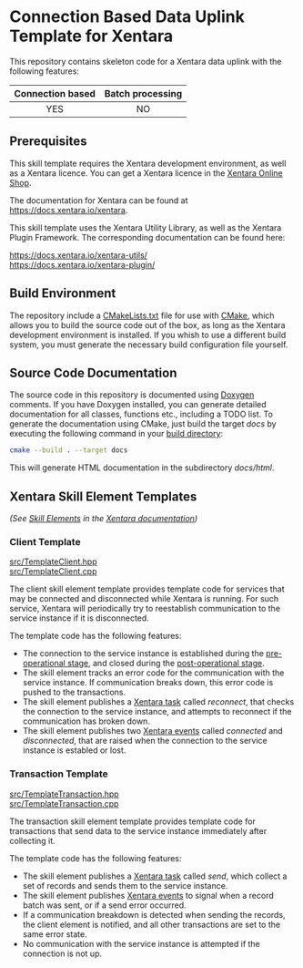 # Connection Based Data Uplink Template for Xentara
This repository contains skeleton code for a Xentara data uplink with the following features:

Connection based | Batch processing
:--------------: | :--------------:
YES              | NO

## Prerequisites

This skill template requires the Xentara development environment, as well as a Xentara licence. You can get a Xentara
licence in the [Xentara Online Shop](https://www.xentara.io/product/xentara-for-industrial-automation/).

The documentation for Xentara can be found at https://docs.xentara.io/xentara.

This skill template uses the Xentara Utility Library, as well as the Xentara Plugin Framework. The corresponding documentation can be found here:

https://docs.xentara.io/xentara-utils/  
https://docs.xentara.io/xentara-plugin/

## Build Environment

The repository include a [CMakeLists.txt](CMakeLists.txt) file for use with [CMake](https://cmake.org/), which allows you to build the source code
out of the box, as long as the Xentara development environment is installed. If you whish to use a different build system, you must generate the
necessary build configuration file yourself.

## Source Code Documentation

The source code in this repository is documented using [Doxygen](https://doxygen.nl/) comments. If you have Doxygen installed, you can
generate detailed documentation for all classes, functions etc., including a TODO list. To generate the documentation using CMake, just
build the target *docs* by executing the following command in your [build directory](https://cmake.org/cmake/help/latest/manual/cmake.1.html#generate-a-project-buildsystem):

~~~sh
cmake --build . --target docs
~~~

This will generate HTML documentation in the subdirectory *docs/html*.

## Xentara Skill Element Templates

*(See [Skill Elements](https://docs.xentara.io/xentara/xentara_skills.html#xentara_skill_elements) in the [Xentara documentation](https://docs.xentara.io/xentara/))*

### Client Template

[src/TemplateClient.hpp](src/TemplateClient.hpp)  
[src/TemplateClient.cpp](src/TemplateClient.cpp)

The client skill element template provides template code for services that may be connected and disconnected while Xentara is running.
For such service, Xentara will periodically try to reestablish communication to the service instance if it is disconnected.

The template code has the following features:

- The connection to the service instance is established during the [pre-operational stage](https://docs.xentara.io/xentara/xentara_operational_stages.html#xentara_operational_stages_pre_operational),
  and closed during the [post-operational stage](https://docs.xentara.io/xentara/xentara_operational_stages.html#xentara_operational_stages_post_operational).
- The skill element tracks an error code for the communication with the service instance. If communication breaks down, this error code is pushed
  to the transactions.
- The skill element publishes a [Xentara task](https://docs.xentara.io/xentara/xentara_element_members.html#xentara_tasks) called *reconnect*,
  that checks the connection to the service instance, and attempts to reconnect if the communication has broken down.
- The skill element publishes two [Xentara events](https://docs.xentara.io/xentara/xentara_element_members.html#xentara_events) called *connected*
  and *disconnected*, that are raised when the connection to the service instance is establed or lost.

### Transaction Template

[src/TemplateTransaction.hpp](src/TemplateTransaction.hpp)  
[src/TemplateTransaction.cpp](src/TemplateTransaction.cpp)

The transaction skill element template provides template code for transactions that send data to the service instance immediately after collecting it.

The template code has the following features:

- The skill element publishes a [Xentara task](https://docs.xentara.io/xentara/xentara_element_members.html#xentara_tasks) called *send*,
  which collect a set of records and sends them to the service instance.
- The skill element publishes [Xentara events](https://docs.xentara.io/xentara/xentara_element_members.html#xentara_events) to signal when
  a record batch was sent, or if a send error occurred.
- If a communication breakdown is detected when sending the records, the client element is notified, and all other transactions
  are set to the same error state.
- No communication with the service instance is attempted if the connection is not up.
